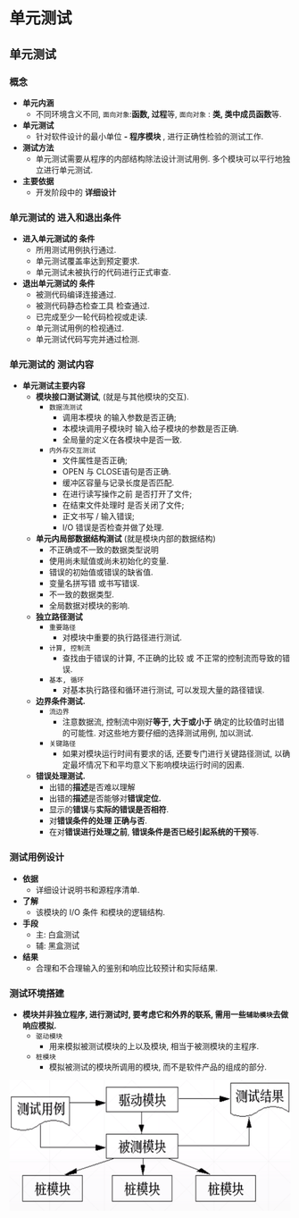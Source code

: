 # 单元测试

## **单元测试**

### 概念

* **单元内涵**
  * 不同环境含义不同, `面向对象`:**函数, 过程**等,  `面向对象` : **类, 类中成员函数**等.
* **单元测试**
  * 针对软件设计的最小单位 **- 程序模块** , 进行正确性检验的测试工作.
* **测试方法**
  * 单元测试需要从程序的内部结构除法设计测试用例. 多个模块可以平行地独立进行单元测试.
* **主要依据**
  * 开发阶段中的 **详细设计**

### 单元测试的  进入和退出条件

* **进入单元测试的 条件** 
  * 所用测试用例执行通过.
  * 单元测试覆盖率达到预定要求.
  * 单元测试未被执行的代码进行正式审查.
* **退出单元测试的 条件**
  * 被测代码编译连接通过.
  * 被测代码静态检查工具 检查通过.
  * 已完成至少一轮代码检视或走读.
  * 单元测试用例的检视通过.
  * 单元测试代码写完并通过检测.

### 单元测试的 测试内容

* **单元测试主要内容**
  * **模块接口测试测试**,           \(就是与其他模块的交互\).
    * `数据流测试`
      * 调用本模块 的输入参数是否正确;
      * 本模块调用子模块时  输入给子模块的参数是否正确.
      * 全局量的定义在各模块中是否一致.
    * `内外存交互测试`
      * 文件属性是否正确;
      * OPEN 与 CLOSE语句是否正确.
      * 缓冲区容量与记录长度是否匹配.
      * 在进行读写操作之前  是否打开了文件;
      * 在结束文件处理时  是否关闭了文件;
      * 正文书写 / 输入错误;
      *  I/O 错误是否检查并做了处理.
  * **单元内局部数据结构测试**     \(就是模块内部的数据结构\)
    * 不正确或不一致的数据类型说明
    * 使用尚未赋值或尚未初始化的变量.
    * 错误的初始值或错误的缺省值.
    * 变量名拼写错 或书写错误.
    * 不一致的数据类型.
    * 全局数据对模块的影响.
  * **独立路径测试**
    * `重要路径`
      * 对模块中重要的执行路径进行测试.
    * `计算, 控制流`
      * 查找由于错误的计算, 不正确的比较 或 不正常的控制流而导致的错误.
    * `基本, 循环`
      * 对基本执行路径和循环进行测试, 可以发现大量的路径错误.
  * **边界条件测试.**
    * `流边界`
      * 注意数据流, 控制流中刚好**等于, 大于或小于** 确定的比较值时出错的可能性.  对这些地方要仔细的选择测试用例, 加以测试.
    * `关键路径`
      * 如果对模块运行时间有要求的话, 还要专门进行关键路径测试,  以确定最坏情况下和平均意义下影响模块运行时间的因素.
  * **错误处理测试.**
    * 出错的**描述**是否难以理解
    * 出错的**描述**是否能够对**错误定位.**
    * 显示的**错误**与**实际的错误是否相符**.
    * 对**错误条件的处理 正确与否**.
    * 在对**错误进行处理之前**, **错误条件是否已经引起系统的干预**等.

### **测试用例设计**

* **依据**
  * 详细设计说明书和源程序清单.
* **了解**
  * 该模块的 I/O 条件 和模块的逻辑结构.
* **手段**
  * 主: 白盒测试
  * 辅: 黑盒测试
* **结果**
  * 合理和不合理输入的鉴别和响应比较预计和实际结果.



### **测试环境搭建**

* **模块并非独立程序, 进行测试时, 要考虑它和外界的联系, 需用一些`辅助模块`去做响应模拟.**
  * `驱动模块` 
    * 用来模拟被测试模块的上以及模块, 相当于被测模块的主程序.
  * `桩模块`
    * 模拟被测试的模块所调用的模块, 而不是软件产品的组成的部分.

![&#x8F85;&#x52A9;&#x6A21;&#x5757; ,&#x6869;&#x6A21;&#x5757;,&#x9A71;&#x52A8;&#x6A21;&#x5757;&#x548C;&#x88AB;&#x6D4B;&#x6A21;&#x5757;](../.gitbook/assets/image%20%28199%29.png)




